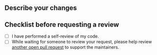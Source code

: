 ## Describe your changes

<!-- Briefly describe the changes you made. 

NEW FEATURE: Please explain why the feature is needed.
BUG FIX: Please explain the bug and how you fixed this bug.
PLANE INFO: Please add the sources used to aid the review process.
-->

## Checklist before requesting a review

- [ ] I have performed a self-review of my code.
- [ ] While waiting for someone to review your request, please help review [another open pull request](https://github.com/sdr-enthusiasts/plane-alert-db/pulls) to support the maintainers.

